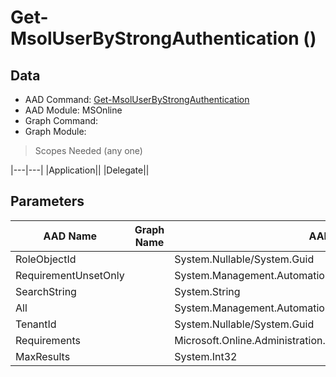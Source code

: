 # Get-MsolUserByStrongAuthentication ()

## Data

+ AAD Command: [Get-MsolUserByStrongAuthentication](https://docs.microsoft.com/en-us/powershell/module/MSOnline/Get-MsolUserByStrongAuthentication)
+ AAD Module: MSOnline
+ Graph Command: [](https://docs.microsoft.com/en-us/powershell/module//)
+ Graph Module: 

> Scopes Needed (any one)

|---|---|
|Application||
|Delegate||

## Parameters

|AAD Name|Graph Name|AAD Type|Graph Type|Infos|
|---|---|---|---|---|
|RoleObjectId||System.Nullable/System.Guid|||
|RequirementUnsetOnly||System.Management.Automation.SwitchParameter|||
|SearchString||System.String|||
|All||System.Management.Automation.SwitchParameter|||
|TenantId||System.Nullable/System.Guid|||
|Requirements||Microsoft.Online.Administration.StrongAuthenticationRequirement[]|||
|MaxResults||System.Int32|||

